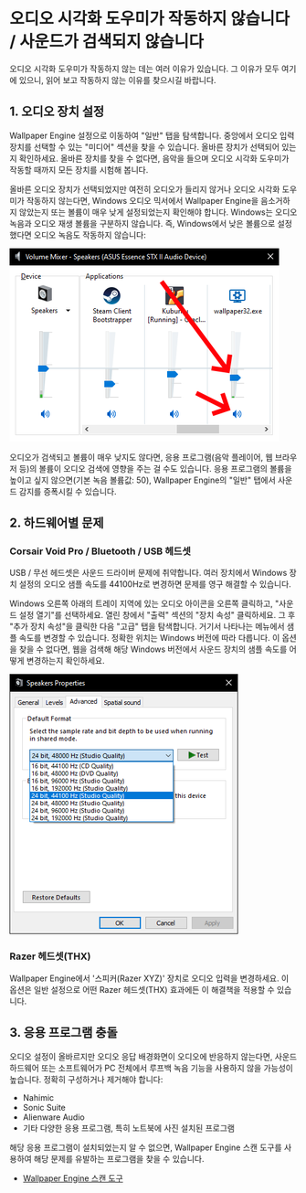 # 오디오 시각화 도우미가 작동하지 않습니다 / 사운드가 검색되지 않습니다

오디오 시각화 도우미가 작동하지 않는 데는 여러 이유가 있습니다. 그 이유가 모두 여기에 있으니, 읽어 보고 작동하지 않는 이유를 찾으시길 바랍니다.

## 1. 오디오 장치 설정
Wallpaper Engine 설정으로 이동하여 "일반" 탭을 탐색합니다. 중앙에서 오디오 입력 장치를 선택할 수 있는 "미디어" 섹션을 찾을 수 있습니다. 올바른 장치가 선택되어 있는지 확인하세요. 올바른 장치를 찾을 수 없다면, 음악을 들으며 오디오 시각화 도우미가 작동할 때까지 모든 장치를 시험해 봅니다.

올바른 오디오 장치가 선택되었지만 여전히 오디오가 들리지 않거나 오디오 시각화 도우미가 작동하지 않는다면, Windows 오디오 믹서에서 Wallpaper Engine을 음소거하지 않았는지 또는 볼륨이 매우 낮게 설정되었는지 확인해야 합니다. Windows는 오디오 녹음과 오디오 재생 볼륨을 구분하지 않습니다. 즉, Windows에서 낮은 볼륨으로 설정했다면 오디오 녹음도 작동하지 않습니다:

![볼륨을 높이고 Windows 오디오 믹서에서 Wallpaper Engine 음소거를 해제하세요](./audiomixer.png)

오디오가 검색되고 볼륨이 매우 낮지도 않다면, 응용 프로그램(음악 플레이어, 웹 브라우저 등)의 볼륨이 오디오 검색에 영향을 주는 걸 수도 있습니다. 응용 프로그램의 볼륨을 높이고 싶지 않으면(기본 녹음 볼륨값: 50), Wallpaper Engine의 "일반" 탭에서 사운드 감지를 증폭시킬 수 있습니다.

## 2. 하드웨어별 문제

### Corsair Void Pro / Bluetooth / USB 헤드셋

USB / 무선 헤드셋은 사운드 드라이버 문제에 취약합니다. 여러 장치에서 Windows 장치 설정의 오디오 샘플 속도를 44100Hz로 변경하면 문제를 영구 해결할 수 있습니다.

Windows 오른쪽 아래의 트레이 지역에 있는 오디오 아이콘을 오른쪽 클릭하고, "사운드 설정 열기"를 선택하세요. 열린 창에서 "출력" 섹션의 "장치 속성" 클릭하세요.  그 후 "추가 장치 속성"을 클릭한 다음 "고급" 탭을 탐색합니다. 거기서 나타나는 메뉴에서 샘플 속도를 변경할 수 있습니다. 정확한 위치는 Windows 버전에 따라 다릅니다. 이 옵션을 찾을 수 없다면, 웹을 검색해 해당 Windows 버전에서 사운드 장치의 샘플 속도를 어떻게 변경하는지 확인하세요.

![샘플링 속도를 "24비트, 44100Hz"로 설정하세요](./samplingrate.png)

### Razer 헤드셋(THX)

Wallpaper Engine에서 '스피커(Razer XYZ)' 장치로 오디오 입력을 변경하세요. 이 옵션은 일반 설정으로 어떤 Razer 헤드셋(THX) 효과에든 이 해결책을 적용할 수 있습니다.

## 3. 응용 프로그램 충돌

오디오 설정이 올바르지만 오디오 응답 배경화면이 오디오에 반응하지 않는다면, 사운드 하드웨어 또는 소프트웨어가 PC 전체에서 루프백 녹음 기능을 사용하지 않을 가능성이 높습니다. 정확히 구성하거나 제거해야 합니다:

* Nahimic
* Sonic Suite
* Alienware Audio
* 기타 다양한 응용 프로그램, 특히 노트북에 사진 설치된 프로그램

해당 응용 프로그램이 설치되었는지 알 수 없으면, Wallpaper Engine 스캔 도구를 사용하여 해당 문제를 유발하는 프로그램을 찾을 수 있습니다.

* [Wallpaper Engine 스캔 도구](/debug/scantool.html)

